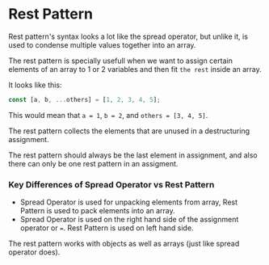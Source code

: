 # Rest Pattern
Rest pattern's syntax looks a lot like the spread operator, but unlike it, is used to condense multiple values together into an array.

The rest pattern is specially usefull when we want to assign certain elements of an array to 1 or 2 variables and then fit `the rest` inside an array.

It looks like this:

```js
const [a, b, ...others] = [1, 2, 3, 4, 5];
```
This would mean that `a = 1`, `b = 2`, and `others = [3, 4, 5]`.

The rest pattern collects the elements that are unused in a destructuring assignment.

The rest pattern should always be the last element in assignment, and also there can only be one rest pattern in an assigment.
### Key Differences of Spread Operator vs Rest Pattern
+ Spread Operator is used for unpacking elements from array, Rest Pattern is used to pack elements into an array.
+ Spread Operator is used on the right hand side of the assignment operator or `=`. Rest Pattern is used on left hand side.

The rest pattern works with objects as well as arrays (just like spread operator does).
